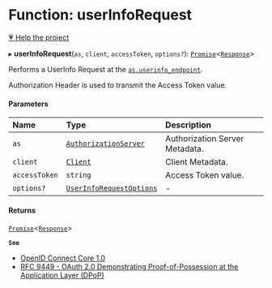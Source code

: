 # Function: userInfoRequest

[💗 Help the project](https://github.com/sponsors/panva)

▸ **userInfoRequest**(`as`, `client`, `accessToken`, `options?`): [`Promise`]( https://developer.mozilla.org/en-US/docs/Web/JavaScript/Reference/Global_Objects/Promise )\<[`Response`]( https://developer.mozilla.org/en-US/docs/Web/API/Response )\>

Performs a UserInfo Request at the
[`as.userinfo_endpoint`](../interfaces/AuthorizationServer.md#userinfo_endpoint).

Authorization Header is used to transmit the Access Token value.

#### Parameters

| Name | Type | Description |
| :------ | :------ | :------ |
| `as` | [`AuthorizationServer`](../interfaces/AuthorizationServer.md) | Authorization Server Metadata. |
| `client` | [`Client`](../interfaces/Client.md) | Client Metadata. |
| `accessToken` | `string` | Access Token value. |
| `options?` | [`UserInfoRequestOptions`](../interfaces/UserInfoRequestOptions.md) | - |

#### Returns

[`Promise`]( https://developer.mozilla.org/en-US/docs/Web/JavaScript/Reference/Global_Objects/Promise )\<[`Response`]( https://developer.mozilla.org/en-US/docs/Web/API/Response )\>

**`See`**

 - [OpenID Connect Core 1.0](https://openid.net/specs/openid-connect-core-1_0.html#UserInfo)
 - [RFC 9449 - OAuth 2.0 Demonstrating Proof-of-Possession at the Application Layer (DPoP)](https://www.rfc-editor.org/rfc/rfc9449.html#name-protected-resource-access)

